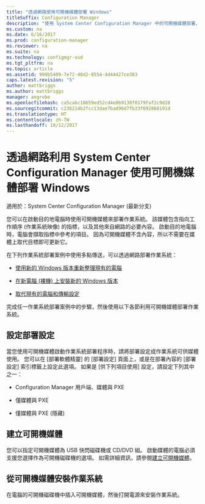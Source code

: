```yaml
---
title: "透過網路使用可開機媒體部署 Windows"
titleSuffix: Configuration Manager
description: "使用 System Center Configuration Manager 中的可開機媒體部署，以在啟動目的地電腦時部署作業系統。"
ms.custom: na
ms.date: 6/16/2017
ms.prod: configuration-manager
ms.reviewer: na
ms.suite: na
ms.technology: configmgr-osd
ms.tgt_pltfrm: na
ms.topic: article
ms.assetid: 999b5409-7e72-48d2-8554-4d44427ce383
caps.latest.revision: "5"
author: mattbriggs
ms.author: mattbriggs
manager: angrobe
ms.openlocfilehash: ca5cabc18659ed52cd4e0b9130f0179faf2c9d28
ms.sourcegitcommit: c236214b2fcc13dae7bad96d7fb33f692868191d
ms.translationtype: HT
ms.contentlocale: zh-TW
ms.lasthandoff: 10/12/2017
---
```

# <a name="use-bootable-media-to-deploy-windows-over-the-network-with-system-center-configuration-manager"></a>透過網路利用 System Center Configuration Manager 使用可開機媒體部署 Windows

適用於：System Center Configuration Manager (最新分支)

您可以在啟動目的地電腦時使用可開機媒體來部署作業系統。 該媒體包含指向工作順序 (作業系統映像) 的指標，以及其他來自網路的必要內容。 啟動目的地電腦時，電腦會擷取指標中參考的項目。 因為可開機媒體不含內容，所以不需要在媒體上取代目標即可更新它。

在下列作業系統部署案例中使用多點傳送，可以透過網路部署作業系統：

-   [使用新的 Windows 版本重新整理現有的電腦](refresh-an-existing-computer-with-a-new-version-of-windows.md)

-   [在新電腦 (裸機) 上安裝新的 Windows 版本](install-new-windows-version-new-computer-bare-metal.md)  

-   [取代現有的電腦和傳輸設定](replace-an-existing-computer-and-transfer-settings.md)  

完成任一作業系統部署案例中的步驟，然後使用以下各節利用可開機媒體部署作業系統。  

## <a name="configure-deployment-settings"></a>設定部署設定  
當您使用可開機媒體啟動作業系統部署程序時，請將部署設定成作業系統可供媒體使用。 您可以在 [部署軟體精靈] 的 [部署設定] 頁面上，或是在部署內容的 [部署設定] 索引標籤上設定此選項。 如果是 [供下列項目使用]  設定，請設定下列其中之一：

-   Configuration Manager 用戶端、媒體與 PXE

-   僅媒體與 PXE

-   僅媒體與 PXE (隱藏)

## <a name="create-the-bootable-media"></a>建立可開機媒體
您可以指定可開機媒體為 USB 快閃磁碟機或 CD/DVD 組。 啟動媒體的電腦必須支援您選擇作為可開機磁碟機的選項。 如需詳細資訊，請參閱[建立可開機媒體](create-bootable-media.md)。  

##  <a name="BKMK_Deploy"></a> 從可開機媒體安裝作業系統  
在電腦的可開機磁碟機中插入可開機媒體，然後打開電源來安裝作業系統。

